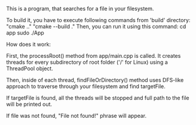 This is a program, that searches for a file in your filesystem.

To build it, you have to execute following commands from 'build' directory:
  "cmake .."
  "cmake --build ."
Then, you can run it using this command:
  cd app
  sudo ./App

How does it work:

First, the processRoot() method from app/main.cpp is called. It creates threads for every subdirectory of root folder ('/' for Linux) using a ThreadPool object.

Then, inside of each thread, findFileOrDirectory() method uses DFS-like approach to traverse through your filesystem and find targetFile.

If targetFile is found, all the threads will be stopped and full path to the file will be printed out.

If file was not found, "File not found!" phrase will appear.
